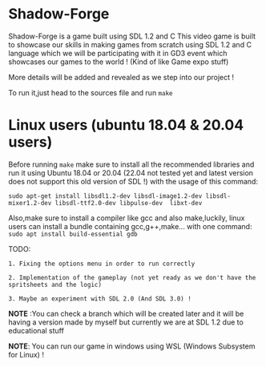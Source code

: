# Shadow-Forge
Shadow-Forge is a game built using SDL 1.2 and C
This video game is built to showcase our skills in making games from scratch using SDL 1.2 and C language which we will be participating with it in GD3 event which showcases our games to the world ! (Kind of like Game expo stuff)


More details will be added and revealed as we step into our project !


To run it,just head to the sources file and run `make` 


# Linux users (ubuntu 18.04 & 20.04 users)
Before running `make` make sure to install all the recommended libraries and run it using Ubuntu 18.04 or 20.04 (22.04 not tested yet and latest version does not support this old version of SDL !) with the usage of this command:

`sudo apt-get install libsdl1.2-dev libsdl-image1.2-dev libsdl-mixer1.2-dev libsdl-ttf2.0-dev libpulse-dev 
libxt-dev`


Also,make sure to install a compiler like gcc and also make,luckily, linux users can install a bundle containing gcc,g++,make... with one command: `sudo apt install build-essential gdb`

TODO:

    1. Fixing the options menu in order to run correctly

    2. Implementation of the gameplay (not yet ready as we don't have the spritsheets and the logic)

    3. Maybe an experiment with SDL 2.0 (And SDL 3.0) !     

**NOTE** :You can check a branch which will be created later and it will be having a version made by myself but currently we are at SDL 1.2 due to educational stuff 

**NOTE**: You can run our game in windows using WSL (Windows Subsystem for Linux) ! 


